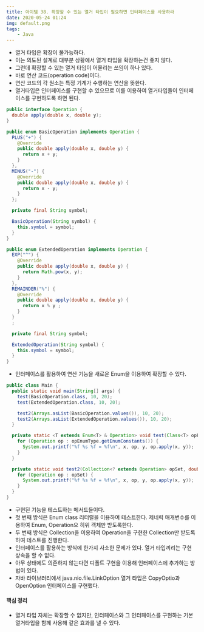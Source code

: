 ```yaml
---
title: 아이템 38. 확장할 수 있는 열거 타입이 필요하면 인터페이스를 사용하라
date: 2020-05-24 01:24
img: default.png
tags:
    - Java
---
```

- 열거 타입은 확장이 불가능하다.
- 이는 의도된 설계로 대부분 상황에서 열거 타입을 확장하는건 좋지 않다.
- 그런데 확장할 수 있는 열거 타입이 어울리는 쓰임이 하나 있다.
- 바로 연산 코드(operation code)이다.
- 연산 코드의 각 원소는 특정 기계가 수행하는 연산을 뜻한다.
- 열거타입은 인터페이스를 구현할 수 있으므로 이를 이용하여 열거타입들이 인터페이스를 구현하도록 하면 된다.

```java
public interface Operation {
  double apply(double x, double y);
}

public enum BasicOperation implements Operation {
  PLUS("+") {
    @Override
    public double apply(double x, double y) {
      return x + y;
    }
  },
  MINUS("-") {
    @Override
    public double apply(double x, double y) {
      return x - y;
    }
  };

  private final String symbol;

  BasicOperation(String symbol) {
    this.symbol = symbol;
  }
}

public enum ExtendedOperation implements Operation {
  EXP("^") {
    @Override
    public double apply(double x, double y) {
      return Math.pow(x, y);
    }
  },
  REMAINDER("%") {
    @Override
    public double apply(double x, double y) {
      return x % y ;
    }
  }
  ;

  private final String symbol;

  ExtendedOperation(String symbol) {
    this.symbol = symbol;
  }
}
```
- 인터페이스를 활용하여 연산 기능을 새로운 Enum을 이용하여 확장할 수 있다.

```java
public class Main {
  public static void main(String[] args) {
    test(BasicOperation.class, 10, 20);
    test(ExtendedOperation.class, 10, 20);

    test2(Arrays.asList(BasicOperation.values()), 10, 20);
    test2(Arrays.asList(ExtendedOperation.values()), 10, 20);
  }

  private static <T extends Enum<T> & Operation> void test(Class<T> opEnumType, double x, double y) {
    for (Operation op : opEnumType.getEnumConstants()) {
      System.out.printf("%f %s %f = %f\n", x, op, y, op.apply(x, y));
    }
  }

  private static void test2(Collection<? extends Operation> opSet, double x, double y) {
    for (Operation op : opSet) {
      System.out.printf("%f %s %f = %f\n", x, op, y, op.apply(x, y));
    }
  }
}
```
- 구현된 기능을 테스트하는 메서드들이다.
- 첫 번째 방식은 Enum class 리터럴을 이용하여 테스트한다. 제네릭 매개변수를 이용하여 Enum, Operation으 히위 객체만 받도록한다.
- 두 번째 방식은 Collection을 이용하여 Operation을 구현한 Collection만 받도록하여 테스트를 진행한다.
- 인터페이스를 활용하는 방식에 한가지 사소한 문제가 있다. 열거 타입끼리는 구현 상속을 할 수 없다.
- 아무 상태에도 의존하지 않는다면 디폴트 구현을 이용해 인터페이스에 추가하는 방법이 있다.
- 자바 라이브러리에서 java.nio.file.LinkOption 열거 타입은 CopyOptio과 OpenOption 인터페이스를 구현했다.

#### 핵심 정리
- 열거 타입 자체는 확장할 수 없지만, 인터페이스와 그 인터페이스를 구현하는 기본 열거타입을 함께 사용해 같은 효과를 낼 수 있다.

 
